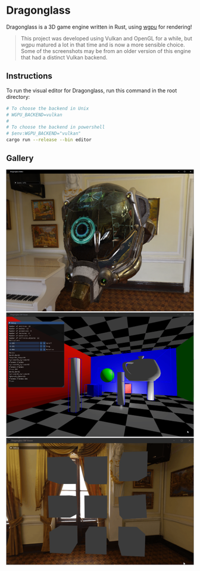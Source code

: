 # Dragonglass

Dragonglass is a 3D game engine written in Rust, using [wgpu](https://github.com/gfx-rs/wgpu) for rendering! 

> This project was developed using Vulkan and OpenGL for a while, but wgpu matured a lot in that time and is now a more sensible choice. Some of the screenshots may be from an older version of this engine that had a distinct Vulkan backend.

## Instructions

To run the visual editor for Dragonglass, run this command in the root directory:

```bash
# To choose the backend in Unix
# WGPU_BACKEND=vulkan
#
# To choose the backend in powershell
# $env:WGPU_BACKEND="vulkan"
cargo run --release --bin editor
```

## Gallery

![PBR](images/helmet.png)
![3D Picking](images/picking.gif)
![Selecting 3D objects](images/selections.gif)
